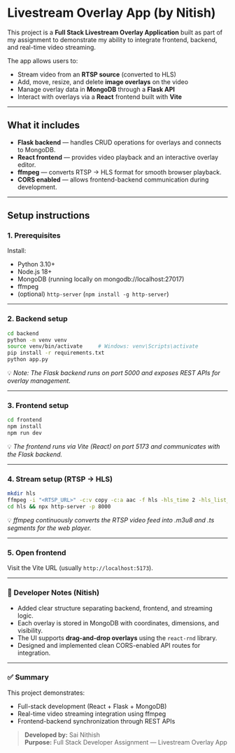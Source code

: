 # Livestream Overlay App (by Nitish)

This project is a **Full Stack Livestream Overlay Application** built as part of my assignment to demonstrate my ability to integrate frontend, backend, and real-time video streaming.

The app allows users to:
- Stream video from an **RTSP source** (converted to HLS)
- Add, move, resize, and delete **image overlays** on the video
- Manage overlay data in **MongoDB** through a **Flask API**
- Interact with overlays via a **React** frontend built with **Vite**

---

## What it includes
- **Flask backend** — handles CRUD operations for overlays and connects to MongoDB.
- **React frontend** — provides video playback and an interactive overlay editor.
- **ffmpeg** — converts RTSP → HLS format for smooth browser playback.
- **CORS enabled** — allows frontend-backend communication during development.

---

## Setup instructions

### 1. Prerequisites
Install:
- Python 3.10+
- Node.js 18+
- MongoDB (running locally on mongodb://localhost:27017)
- ffmpeg
- (optional) `http-server` (`npm install -g http-server`)

---

### 2. Backend setup
```bash
cd backend
python -m venv venv
source venv/bin/activate     # Windows: venv\Scripts\activate
pip install -r requirements.txt
python app.py
```

💡 *Note: The Flask backend runs on port 5000 and exposes REST APIs for overlay management.*

---

### 3. Frontend setup
```bash
cd frontend
npm install
npm run dev
```

💡 *The frontend runs via Vite (React) on port 5173 and communicates with the Flask backend.*

---

### 4. Stream setup (RTSP → HLS)
```bash
mkdir hls
ffmpeg -i "<RTSP_URL>" -c:v copy -c:a aac -f hls -hls_time 2 -hls_list_size 5 -hls_flags delete_segments hls/stream.m3u8
cd hls && npx http-server -p 8000
```

💡 *ffmpeg continuously converts the RTSP video feed into .m3u8 and .ts segments for the web player.*

---

### 5. Open frontend
Visit the Vite URL (usually `http://localhost:5173`).

---

### 🧠 Developer Notes (Nitish)
- Added clear structure separating backend, frontend, and streaming logic.  
- Each overlay is stored in MongoDB with coordinates, dimensions, and visibility.  
- The UI supports **drag-and-drop overlays** using the `react-rnd` library.  
- Designed and implemented clean CORS-enabled API routes for integration.

---

### ✅ Summary
This project demonstrates:
- Full-stack development (React + Flask + MongoDB)
- Real-time video streaming integration using ffmpeg
- Frontend-backend synchronization through REST APIs

> **Developed by:** Sai Nithish  
> **Purpose:** Full Stack Developer Assignment — Livestream Overlay App  

